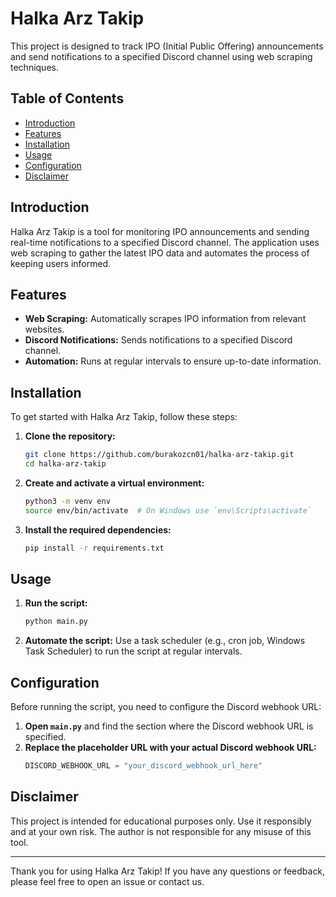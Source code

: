 # Halka Arz Takip

This project is designed to track IPO (Initial Public Offering) announcements and send notifications to a specified Discord channel using web scraping techniques.

## Table of Contents

- [Introduction](#introduction)
- [Features](#features)
- [Installation](#installation)
- [Usage](#usage)
- [Configuration](#configuration)
- [Disclaimer](#disclaimer)

## Introduction

Halka Arz Takip is a tool for monitoring IPO announcements and sending real-time notifications to a specified Discord channel. The application uses web scraping to gather the latest IPO data and automates the process of keeping users informed.

## Features

- **Web Scraping:** Automatically scrapes IPO information from relevant websites.
- **Discord Notifications:** Sends notifications to a specified Discord channel.
- **Automation:** Runs at regular intervals to ensure up-to-date information.

## Installation

To get started with Halka Arz Takip, follow these steps:

1. **Clone the repository:**
    ```sh
    git clone https://github.com/burakozcn01/halka-arz-takip.git
    cd halka-arz-takip
    ```

2. **Create and activate a virtual environment:**
    ```sh
    python3 -m venv env
    source env/bin/activate  # On Windows use `env\Scripts\activate`
    ```

3. **Install the required dependencies:**
    ```sh
    pip install -r requirements.txt
    ```

## Usage

1. **Run the script:**
    ```sh
    python main.py
    ```

2. **Automate the script:** Use a task scheduler (e.g., cron job, Windows Task Scheduler) to run the script at regular intervals.

## Configuration

Before running the script, you need to configure the Discord webhook URL:

1. **Open `main.py`** and find the section where the Discord webhook URL is specified.
2. **Replace the placeholder URL with your actual Discord webhook URL:**
    ```python
    DISCORD_WEBHOOK_URL = "your_discord_webhook_url_here"
    ```

## Disclaimer

This project is intended for educational purposes only. Use it responsibly and at your own risk. The author is not responsible for any misuse of this tool.

---

Thank you for using Halka Arz Takip! If you have any questions or feedback, please feel free to open an issue or contact us.
